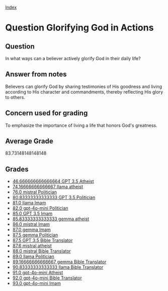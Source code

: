 
[Index](../../index.md)
# Question Glorifying God in Actions
## Question
In what ways can a believer actively glorify God in their daily life?

## Answer from notes
Believers can glorify God by sharing testimonies of His goodness and living according to His character and commandments, thereby reflecting His glory to others.

## Concern used for grading
To emphasize the importance of living a life that honors God's greatness.

## Average Grade
83.73148148148148

## Grades
 * [46.666666666666664 GPT 3.5 Atheist](../answers/GPT_3.5_Atheist/Glorifying_God_in_Actions.md)
 * [74.16666666666667 llama atheist](../answers/llama_atheist/Glorifying_God_in_Actions.md)
 * [76.0 mistral Politician](../answers/mistral_Politician/Glorifying_God_in_Actions.md)
 * [80.83333333333333 GPT 3.5 Politician](../answers/GPT_3.5_Politician/Glorifying_God_in_Actions.md)
 * [81.0 llama Imam](../answers/llama_Imam/Glorifying_God_in_Actions.md)
 * [82.0 gpt-4o-mini Politician](../answers/gpt-4o-mini_Politician/Glorifying_God_in_Actions.md)
 * [85.0 GPT 3.5 Imam](../answers/GPT_3.5_Imam/Glorifying_God_in_Actions.md)
 * [85.83333333333333 gemma atheist](../answers/gemma_atheist/Glorifying_God_in_Actions.md)
 * [86.0 mistral Imam](../answers/mistral_Imam/Glorifying_God_in_Actions.md)
 * [87.0 gemma Imam](../answers/gemma_Imam/Glorifying_God_in_Actions.md)
 * [87.5 gemma Politician](../answers/gemma_Politician/Glorifying_God_in_Actions.md)
 * [87.5 GPT 3.5 Bible Translator](../answers/GPT_3.5_Bible_Translator/Glorifying_God_in_Actions.md)
 * [87.6 mistral atheist](../answers/mistral_atheist/Glorifying_God_in_Actions.md)
 * [88.0 mistral Bible Translator](../answers/mistral_Bible_Translator/Glorifying_God_in_Actions.md)
 * [89.0 llama Politician](../answers/llama_Politician/Glorifying_God_in_Actions.md)
 * [89.16666666666667 gemma Bible Translator](../answers/gemma_Bible_Translator/Glorifying_God_in_Actions.md)
 * [90.83333333333333 llama Bible Translator](../answers/llama_Bible_Translator/Glorifying_God_in_Actions.md)
 * [91.0 gpt-4o-mini Atheist](../answers/gpt-4o-mini_Atheist/Glorifying_God_in_Actions.md)
 * [92.0 gpt-4o-mini Bible Translator](../answers/gpt-4o-mini_Bible_Translator/Glorifying_God_in_Actions.md)
 * [93.0 gpt-4o-mini Imam](../answers/gpt-4o-mini_Imam/Glorifying_God_in_Actions.md)

